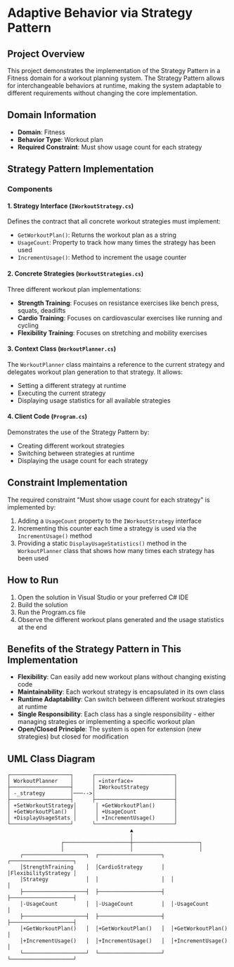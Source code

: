 # Adaptive Behavior via Strategy Pattern

## Project Overview
This project demonstrates the implementation of the Strategy Pattern in a Fitness domain for a workout planning system. The Strategy Pattern allows for interchangeable behaviors at runtime, making the system adaptable to different requirements without changing the core implementation.

## Domain Information
- **Domain**: Fitness
- **Behavior Type**: Workout plan
- **Required Constraint**: Must show usage count for each strategy

## Strategy Pattern Implementation

### Components

#### 1. Strategy Interface (`IWorkoutStrategy.cs`)
Defines the contract that all concrete workout strategies must implement:
- `GetWorkoutPlan()`: Returns the workout plan as a string
- `UsageCount`: Property to track how many times the strategy has been used
- `IncrementUsage()`: Method to increment the usage counter

#### 2. Concrete Strategies (`WorkoutStrategies.cs`)
Three different workout plan implementations:
- **Strength Training**: Focuses on resistance exercises like bench press, squats, deadlifts
- **Cardio Training**: Focuses on cardiovascular exercises like running and cycling
- **Flexibility Training**: Focuses on stretching and mobility exercises

#### 3. Context Class (`WorkoutPlanner.cs`)
The `WorkoutPlanner` class maintains a reference to the current strategy and delegates workout plan generation to that strategy. It allows:
- Setting a different strategy at runtime
- Executing the current strategy
- Displaying usage statistics for all available strategies

#### 4. Client Code (`Program.cs`)
Demonstrates the use of the Strategy Pattern by:
- Creating different workout strategies
- Switching between strategies at runtime
- Displaying the usage count for each strategy

## Constraint Implementation
The required constraint "Must show usage count for each strategy" is implemented by:
1. Adding a `UsageCount` property to the `IWorkoutStrategy` interface
2. Incrementing this counter each time a strategy is used via the `IncrementUsage()` method
3. Providing a static `DisplayUsageStatistics()` method in the `WorkoutPlanner` class that shows how many times each strategy has been used

## How to Run
1. Open the solution in Visual Studio or your preferred C# IDE
2. Build the solution
3. Run the Program.cs file
4. Observe the different workout plans generated and the usage statistics at the end

## Benefits of the Strategy Pattern in This Implementation
- **Flexibility**: Can easily add new workout plans without changing existing code
- **Maintainability**: Each workout strategy is encapsulated in its own class
- **Runtime Adaptability**: Can switch between different workout strategies at runtime
- **Single Responsibility**: Each class has a single responsibility - either managing strategies or implementing a specific workout plan
- **Open/Closed Principle**: The system is open for extension (new strategies) but closed for modification

## UML Class Diagram
```
┌───────────────────┐      ┌─────────────────────────┐
│ WorkoutPlanner    │      │ «interface»             │
├───────────────────┤      │ IWorkoutStrategy        │
│ -_strategy        │───-->│                         │
├───────────────────┤      ├─────────────────────────┤
│ +SetWorkoutStrategy│      │ +GetWorkoutPlan()      │
│ +GetWorkoutPlan()  │      │ +UsageCount            │
│ +DisplayUsageStats │      │ +IncrementUsage()      │
└───────────────────┘      └─────────────────────────┘
                                       ▲
                                       │
                 ┌─────────────────────┼─────────────────────┐
                 │                     │                     │
    ┌────────────────────┐  ┌────────────────────┐  ┌────────────────────┐
    │StrengthTraining    │  │CardioStrategy      │  │FlexibilityStrategy │
    │Strategy            │  │                    │  │                    │
    ├────────────────────┤  ├────────────────────┤  ├────────────────────┤
    │-UsageCount         │  │-UsageCount         │  │-UsageCount         │
    ├────────────────────┤  ├────────────────────┤  ├────────────────────┤
    │+GetWorkoutPlan()   │  │+GetWorkoutPlan()   │  │+GetWorkoutPlan()   │
    │+IncrementUsage()   │  │+IncrementUsage()   │  │+IncrementUsage()   │
    └────────────────────┘  └────────────────────┘  └────────────────────┘
```
